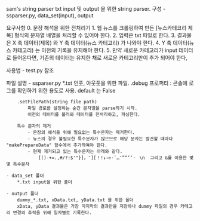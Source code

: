 sam's string parser
txt input 및 output 을 위한 string parser.
구성 - ssparser.py, data_set(input), output

요구사항
    0. 문장 해석을 위한 전처리기
    1. 웹 뉴스를 크롤링하여 만든 [뉴스카테코리 제목] 형식의 문자열 배열을 처리할 수 있어야 한다.
    2. 입력은 txt 파일로 한다.
    3. 결과물은 X 축 데이터(제목) 와 Y 축 데이터(뉴스 카테고리) 가 나와야 한다.
    4. Y 축 데이터(뉴스 카테고리) 는 이전의 기록을 유지해야 한다.
    5. 만약 새로운 카테고리가 input 데이터로 들어온다면, 기존의 데이터는 유지한 채로 새로운 카테고리만이 추가 되어야 한다,

사용법
    - test.py 참조

파일 설명
    - ssparser.py
        *.txt 인풋, 아웃풋을 위한 파일.
        .debug 프로퍼티 : 콘솔에 로그를 확인하기 위한 용도로 사용. default 는 False
        
        .setFilePath(string file path) 
            파일 경로를 설정하는 순간 문자열을 parse하기 시작.
            이전의 데이터를 불러와 데이터를 전처리하고, 파싱한다.

        특수 문자의 제거
            - 문장의 해석을 위해 필요없는 특수문자는 제거한다.
            - 뉴스의 경우 불필요한 특수문자가 많으므로 해당 문자는 발견할 때마다 "makePrepareData" 함수에서 추가하여야 한다.
            - 현재 제거되고 있는 특수문자는 아래와 같다.
                [()-+=.,#/?:$'"}]，″][！!↓→↑·`…″”“’‘ㆍ \n  그리고 &를 이용한 몇몇 특수문자

    - data_set 폴더
        *.txt input을 위한 폴더

    - output 폴더
        dummy_*.txt, xData.txt, yData.txt 를 위한 폴더
        xData, yData 결과물은 가장 마지막의 결과만을 저장하나 dummy 파일의 경우 카테고리 변경의 추적을 위해 일자별로 기록한다.